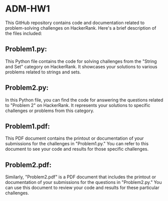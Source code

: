 # ADM-HW1

This GitHub repository contains code and documentation related to problem-solving challenges on HackerRank. Here's a brief description of the files included:

## Problem1.py:

This Python file contains the code for solving challenges from the "String and Set" category on HackerRank. It showcases your solutions to various problems related to strings and sets.
## Problem2.py:

In this Python file, you can find the code for answering the questions related to "Problem 2" on HackerRank. It represents your solutions to specific challenges or problems from this category.
## Problem1.pdf:

This PDF document contains the printout or documentation of your submissions for the challenges in "Problem1.py." You can refer to this document to see your code and results for those specific challenges.
## Problem2.pdf:

Similarly, "Problem2.pdf" is a PDF document that includes the printout or documentation of your submissions for the questions in "Problem2.py." You can use this document to review your code and results for these particular challenges.

